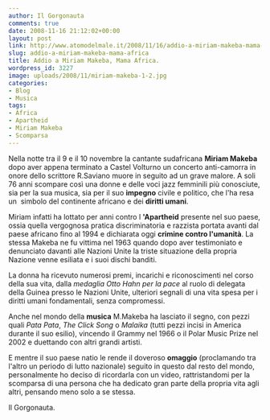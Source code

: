 ```yaml
---
author: Il Gorgonauta
comments: true
date: 2008-11-16 21:12:02+00:00
layout: post
link: http://www.atomodelmale.it/2008/11/16/addio-a-miriam-makeba-mama-africa/
slug: addio-a-miriam-makeba-mama-africa
title: Addio a Miriam Makeba, Mama Africa.
wordpress_id: 3227
image: uploads/2008/11/miriam-makeba-1-2.jpg
categories:
- Blog
- Musica
tags:
- Africa
- Apartheid
- Miriam Makeba
- Scomparsa
---
```


Nella notte tra il 9 e il 10 novembre la cantante sudafricana **Miriam Makeba** dopo aver appena terminato a Castel Volturno un concerto anti-camorra in onore dello scrittore R.Saviano muore in seguito ad un grave malore. A soli 76 anni scompare così una donne e delle voci jazz femminili più conosciute, sia per la sua musica, sia per il suo **impegno** civile e politico, che l'ha resa un  simbolo del continente africano e dei **diritti umani**.

Miriam infatti ha lottato per anni contro l **'Apartheid** presente nel suo paese, ossia quella vergognosa pratica discriminatoria e razzista portata avanti dal paese africano fino al 1994 e dichiarata oggi **crimine contro l'umanità**. La stessa Makeba ne fu vittima nel 1963 quando dopo aver testimoniato e denunciato davanti alle Nazioni Unite la triste situazione della propria Nazione venne esiliata e i suoi dischi banditi.

La donna ha ricevuto numerosi premi, incarichi e riconoscimenti nel corso della sua vita, dalla _medaglia Otto Hahn per la pace_ al ruolo di delegata della Guinea presso le Nazioni Unite, ulteriori segnali di una vita spesa per i diritti umani fondamentali, senza compromessi.

Anche nel mondo della **musica** M.Makeba ha lasciato il segno, con pezzi quali _Pata Pata_, _The Click Song_ o _Malaika_ (tutti pezzi incisi in America durante il suo esilio), vincendo il Grammy nel 1966 o il Polar Music Prize nel 2002 e duettando con altri grandi artisti.

E mentre il suo paese natio le rende il doveroso **omaggio** (proclamando tra l'altro un periodo di lutto nazionale) seguito in questo dal resto del mondo, personalmente ho deciso di ricordarla con un video, rattristandomi per la scomparsa di una persona che ha dedicato gran parte della propria vita agli altri, pensando meno solo a se stessa.

Il Gorgonauta.
